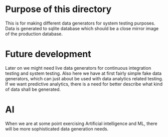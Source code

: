 # Purpose of this directory
This is for making different data generators for system testing purposes. Data is generated to sqlite database which should be a close
mirror image of the production database. 

# Future development
Later on we might need live data generators for continuous integration testing and system testing.
Also here we have at first fairly simple fake data generators, which can just about be used with data analytics related testing. 
If we want predictive analytics, there is a need for better describe what kind of data shall be generated. 

# AI
When we are at some point exercising Artificial intelligence and ML, there will be more sophisticated data generation needs. 
